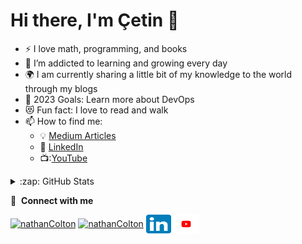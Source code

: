 <!--
![](https://komarev.com/ghpvc/?username=cetinakkaya)

<img src="https://github-readme-stats.vercel.app/api?username=cetinakkaya&theme=chartreuse-dark" alt="my github stats" width="49%"/>

<img src="https://github-readme-streak-stats.herokuapp.com/?user=cetinakkaya&theme=chartreuse-dark" alt="my commit status" width="49%" />

<img src="https://github-readme-stats.vercel.app/api/top-langs/?username=cetinakkaya&theme=chartreuse-dark&layout=compact" alt="languages" width="50%">
-->

# Hi there, I'm Çetin 👋 

- :zap: I love math, programming, and books
- 🌱 I’m addicted to learning and growing every day
- :earth_africa: I am currently sharing a little bit of my knowledge to the world through my blogs
- 🥅 2023 Goals: Learn more about DevOps
- 😻 Fun fact: I love to read and walk
- 📫 How to find me:
  - :bulb: [Medium Articles](https://cetinakkaya.medium.com/)
  - :office: [LinkedIn](https://www.linkedin.com/in/cetin-akkaya/)
  - 📺:[YouTube](https://youtube.com/@cetinakkaya)


<details>
  <summary>:zap: GitHub Stats</summary>

<img src="https://github-readme-stats.vercel.app/api?username=cetinakkaya&theme=chartreuse-dark" alt="my github stats" width="49%"/>

<img src="https://github-readme-streak-stats.herokuapp.com/?user=cetinakkaya&theme=chartreuse-dark" alt="my commit status" width="49%"/>

<img src="https://github-readme-stats.vercel.app/api/top-langs/?username=cetinakkaya&theme=chartreuse-dark&layout=compact" alt="languages" width="50%">  

</details>

🔗 &nbsp;**Connect with me**
<p align="left">
<a href="https://dev.to/nathanColton" target="blank"><img align="center" src="https://cdn.jsdelivr.net/npm/simple-icons@3.0.1/icons/dev-dot-to.svg" alt="nathanColton" height="30" width="40" /></a>
<a href="https://twitter.com/nathanColton" target="blank"><img align="center" src="https://raw.githubusercontent.com/nathanColton/github-profile-readme-generator/master/src/images/icons/Social/twitter.svg" alt="nathanColton" height="30" width="40" /></a>
<a href="https://www.linkedin.com/in/cetin-akkaya/" target="blank"><img align="center" src="https://raw.githubusercontent.com/cetinakkaya/cetinakkaya/main/LinkedIn_icon.svg.png" alt="cetinakkaya" height="30" width="40" /></a>
<a href="https://youtube.com/@cetinakkaya" target="blank"><img align="center" src="https://raw.githubusercontent.com/cetinakkaya/cetinakkaya/main/youtube-logo-hd-8.png" alt="cetinakkaya" height="30" width="40" /></a>

